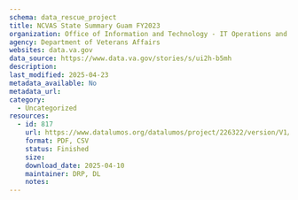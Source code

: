 ```yaml
---
schema: data_rescue_project 
title: NCVAS State Summary Guam FY2023
organization: Office of Information and Technology - IT Operations and Services (ITOPS)
agency: Department of Veterans Affairs
websites: data.va.gov
data_source: https://www.data.va.gov/stories/s/ui2h-b5mh
description: 
last_modified: 2025-04-23
metadata_available: No
metadata_url: 
category:
  - Uncategorized
resources:
  - id: 817
    url: https://www.datalumos.org/datalumos/project/226322/version/V1/view
    format: PDF, CSV
    status: Finished
    size: 
    download_date: 2025-04-10
    maintainer: DRP, DL
    notes: 
---
```

